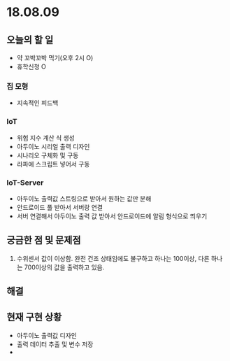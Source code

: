 # 18.08.09

## 오늘의 할 일

* 약 꼬박꼬박 먹기\(오후 2시 O\)
* 휴학신청 O

### 집 모형

* 지속적인 피드백

### IoT

* 위험 지수 계산 식 생성 
* 아두이노 시리얼 출력 디자인
* 시나리오 구체화 및 구동
* 라파에 스크립트 넣어서 구동

### IoT-Server

* 아두이노 출력값 스트링으로 받아서 원하는 값만 분해 
* 안드로이드 풀 받아서 서버랑 연결
* 서버 연결해서 아두이노 출력 값 받아서 안드로이드에 알림 형식으로 띄우기

## 궁금한 점 및 문제점

1. 수위센서 값이 이상함. 완전 건조 상태임에도 불구하고 하나는 100이상, 다른 하나는 700이상의 값을 출력하고 있음.



## 해결



## 현재 구현 상황

* 아두이노 출력값 디자인
* 출력 데이터 추출 및 변수 저장
* 


